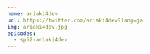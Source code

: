 ```yaml
---
name: ariaki4dev
url: https://twitter.com/ariaki4dev?lang=ja
img: ariaki4dev.jpg
episodes:
  - sp52-ariaki4dev
---
```

